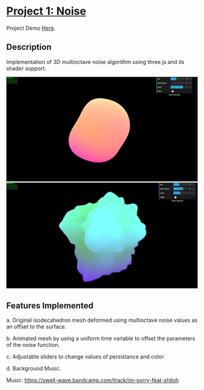 # [Project 1: Noise](https://github.com/CIS700-Procedural-Graphics/Project1-Noise)

Project Demo [Here](http://andreahlin.github.io/Project1-Noise).
## Description

Implementation of 3D multioctave noise algorithm using three.js and its shader support.

![Alt text](no-persistance-example.png?raw=true)
![Alt text](persistance-example.png?raw=true)

## Features Implemented

a. Original isodecahedron mesh deformed using multioctave noise values as an offset to the surface. 

b. Animated mesh by using a uniform time variable to offset the parameters of the noise function. 

c. Adjustable sliders to change values of persistance and color.

d. Background Music.

Music: https://swell-wave.bandcamp.com/track/im-sorry-feat-shiloh

